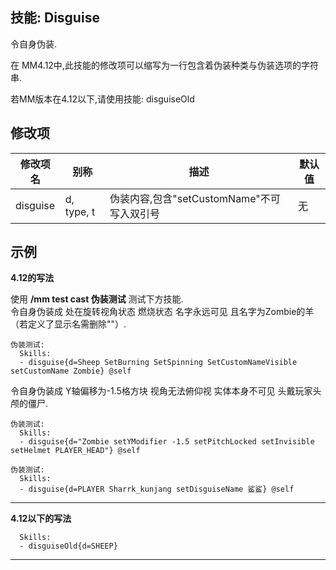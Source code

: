 技能: Disguise
--------------------------

令自身伪装.

在 MM4.12中,此技能的修改项可以缩写为一行包含着伪装种类与伪装选项的字符串.

若MM版本在4.12以下,请使用技能: disguiseOld

修改项
----------

| 修改项名 | 别称    | 描述                                                                                                    | 默认值 |
|-----------|------------|----------------------------------------------------------------------------------------------------------------|---------------|
| disguise  | d, type, t | 伪装内容,包含"setCustomName"不可写入双引号 | 无 |

示例
--------

**4.12的写法**

使用 **/mm test cast 伪装测试** 测试下方技能.  
令自身伪装成 处在旋转视角状态 燃烧状态 名字永远可见 且名字为Zombie的羊（若定义了显示名需删除""）.
```
伪装测试:
  Skills:
  - disguise{d=Sheep SetBurning SetSpinning SetCustomNameVisible setCustomName Zombie} @self
```

令自身伪装成 Y轴偏移为-1.5格方块 视角无法俯仰视 实体本身不可见 头戴玩家头颅的僵尸.

```
伪装测试:
  Skills:
  - disguise{d="Zombie setYModifier -1.5 setPitchLocked setInvisible setHelmet PLAYER_HEAD"} @self
```
```
伪装测试:
  Skills:
  - disguise{d=PLAYER Sharrk_kunjang setDisguiseName 鲨鲨} @self
```

---------
**4.12以下的写法**

      Skills:
      - disguiseOld{d=SHEEP}

---------
